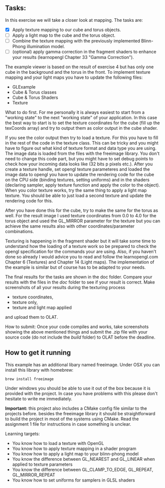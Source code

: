 ## Tasks:

In this exercise we will take a closer look at mapping. The tasks are:

- [x] Apply texture mapping to our cube and torus objects.
- [ ] Apply a light map to the cube and the torus object.
- [ ] Combine the texture mapping with the previously implemented Blinn-Phong
      illumination model.
- [ ] (optional) apply gamma correction in the fragment shaders to enhance your
      results (learnopengl Chapter 33 "Gamma Correction").

The example viewer is based on the result of exercise 4 but has only one cube in
the background and the torus in the front. To implement texture mapping and your
light maps you have to update the following files:

- GLExample
- Cube & Torus classes
- Cube & Torus Shaders
- Texture

What to do first. For me personally it is always easiest to start from a "working state"
to the next "working state" of your application. In this case the best way to
start is to set the texture coordinates for the cube (fill up the texCoords array)
and try to output them as color output in the cube shader.

If you see the color output then try to load a texture. For this you have to fill
in the rest of the code in the texture class. This can be tricky and you might
have to figure out what kind of texture format and data type you are using. The
image data is loaded from the files with the freeimage library. You don't need
to change this code part, but you might have to set debug points to check how
your incoming data looks like (32 bits p pixels etc.). After you create a texture
handle, set opengl texture parameteres and loaded the image data to opengl
you have to update the rendering code for the cube on the CPU side
(binding textures, setting uniforms) and in the shaders (declaring sampler,
apply texture function and apply the color to the object). When you color texture
works, try the same thing to apply a light map texture. You should be able to just
load a second texture and update the rendering code for this.

After you have done this for the cube, try to make the same for the torus as well.
For the result image I used texture coordinates from 0.0 to 4.0 for the torus
object and used the GL_MIRROR parameter for the texture but you can achieve the
same results also with other coordinates/parameter combinations.

Texturing is happening in the fragment shader but it will take some time to
understand how the loading of a texture work so be prepared to check the opengl
specification for the commands your are using. Also, if you haven't done so already
I would advice you to read and follow the learnopengl.com Chapter 6 (Textures)
and Chapter 14 (Light maps). The implementation of the example is similar but of
course has to be adapted to your needs.

The final results for the tasks are shown in the doc folder. Compare your results
with the files in the _doc_ folder to see if your result is correct. Make screenshots
of all your results during the texturing process

- texture coordinates,
- texture only,
- texture and light map applied

and upload them to OLAT.

How to submit:
Once your code compiles and works, take screenshots showing the above mentioned
things and submit the .zip file with your source code (do not include the _build_
folder) to OLAT before the deadline.

## How to get it running

This example has an additional libary named freeimage. Under OSX you can install
this library with homebrew:

`brew install freeimage`

Under windows you should be able to use it out of the box because it is provided
with the project. In case you have problems with this please don't hesitate to
write me immediately.

**Important:** this project also includes a CMake config file similar to the projects
before. besides the freeimage library it should be straightforward to build the
project in most of the systems using CMake. Read the assignment 1 file for
instructions in case something is unclear.

Learning targets:

- You know how to load a texture with OpenGL
- You know how to apply texture mapping in a shader program
- You know how to apply a light map to your blinn-phong model
- You know the difference between GL_NEAREST and GL_LINEAR when applied to texture parameters
- You know the difference between GL_CLAMP_TO_EDGE, GL_REPEAT, GL_MIRROR_REPEAT
- You know how to set uniforms for samplers in GLSL shaders
